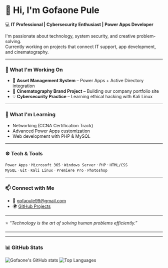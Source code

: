 # 👋 Hi, I'm Gofaone Pule

💻 **IT Professional | Cybersecurity Enthusiast | Power Apps Developer**

I'm passionate about technology, system security, and creative problem-solving.  
Currently working on projects that connect IT support, app development, and cinematography.

---

### 🚀 What I'm Working On
- 🧩 **Asset Management System** – Power Apps + Active Directory integration  
- 🎥 **Cinematography Brand Project** – Building our company portfolio site  
- 💡 **Cybersecurity Practice** – Learning ethical hacking with Kali Linux

---

### 🧠 What I'm Learning
- Networking (CCNA Certification Track)  
- Advanced Power Apps customization  
- Web development with PHP & MySQL  

---

### ⚙️ Tech & Tools
`Power Apps` · `Microsoft 365` · `Windows Server` · `PHP` · `HTML/CSS`  
`MySQL` · `Git` · `Kali Linux` · `Premiere Pro` · `Photoshop`

---

### 📫 Connect with Me
- 📧 [gofapule99@gmail.com](mailto:gofapule99@gmail.com)
- 🌍 [GitHub Projects](https://github.com/Gofaone-P)

---

⭐ *“Technology is the art of solving human problems efficiently.”*


---

---

### 📊 GitHub Stats

![Gofaone's GitHub stats](https://github-readme-stats.vercel.app/api?username=Gofaone-P&show_icons=true&theme=radical)
![Top Languages](https://github-readme-stats.vercel.app/api/top-langs/?username=Gofaone-P&layout=compact&theme=radical)

